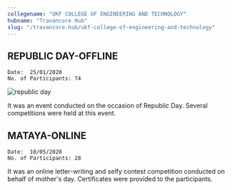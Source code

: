 ```yaml
---
collegename: "UKF COLLEGE OF ENGINEERING AND TECHNOLOGY"
hubname: "Travancore Hub"
slug: "/travancore-hub/ukf-college-of-engineering-and-technology"
---
```


## REPUBLIC DAY-OFFLINE

```Date:  25/01/2020```<br />
```No. of Participants: 74```

![republic day](/travancore/ukf_republic.jpg)

It was an event conducted on the occasion of Republic Day. Several competitions were held at this event.
 
## MATAYA-ONLINE

```Date:  10/05/2020```<br />
```No. of Participants: 28```

It was an online letter-writing and selfy contest competition conducted on behalf of mother's day. Certificates were provided to the participants.
